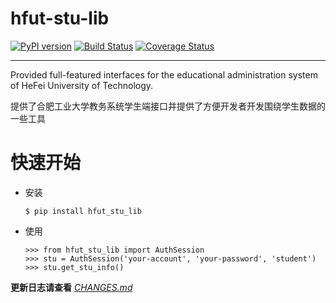 # hfut-stu-lib
[![PyPI version](https://badge.fury.io/py/hfut_stu_lib.svg)](http://badge.fury.io/py/hfut_stu_lib)
[![Build Status](https://travis-ci.org/evilerliang/hfut-stu-lib.svg?branch=dev)](https://travis-ci.org/evilerliang/hfut-stu-lib)
[![Coverage Status](https://coveralls.io/repos/evilerliang/hfut-stu-lib/badge.svg?branch=dev&service=github)](https://coveralls.io/github/evilerliang/hfut-stu-lib?branch=dev)

----

Provided full-featured interfaces for the educational administration system of HeFei University of Technology.

提供了合肥工业大学教务系统学生端接口并提供了方便开发者开发围绕学生数据的一些工具

# 快速开始

- 安装
    
    ```
    $ pip install hfut_stu_lib
    ```

- 使用

    ```
    >>> from hfut_stu_lib import AuthSession
    >>> stu = AuthSession('your-account', 'your-password', 'student')
    >>> stu.get_stu_info()
    ```


**更新日志请查看** *[CHANGES.md](https://github.com/evilerliang/hfut-stu-lib/blob/master/CHANGES.md)*